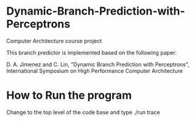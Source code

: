 # Dynamic-Branch-Prediction-with-Perceptrons
Computer Architecture course project

This branch predictor is implemented based on the following paper:

D. A. Jimenez and C. Lin, "Dynamic Branch Prediction with Perceptrons", International Symposium on
High Performance Computer Architecture
# How to Run the program
Change to the top level of the code base and type ./run trace
